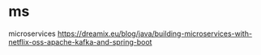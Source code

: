 # ms
microservices https://dreamix.eu/blog/java/building-microservices-with-netflix-oss-apache-kafka-and-spring-boot
